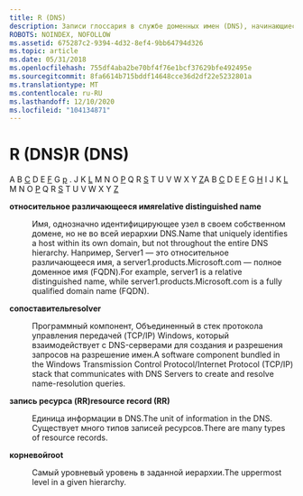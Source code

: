 ```yaml
---
title: R (DNS)
description: Записи глоссария в службе доменных имен (DNS), начинающиеся с R.
ROBOTS: NOINDEX, NOFOLLOW
ms.assetid: 675287c2-9394-4d32-8ef4-9bb64794d326
ms.topic: article
ms.date: 05/31/2018
ms.openlocfilehash: 755df4aba2be70bf4f76e1bcf37629bfe492495e
ms.sourcegitcommit: 8fa6614b715bddf14648cce36d2df22e5232801a
ms.translationtype: MT
ms.contentlocale: ru-RU
ms.lasthandoff: 12/10/2020
ms.locfileid: "104134871"
---
```

# <a name="r-dns"></a><span data-ttu-id="1b8c2-103">R (DNS)</span><span class="sxs-lookup"><span data-stu-id="1b8c2-103">R (DNS)</span></span>

<span data-ttu-id="1b8c2-104">A B [C](c-gly.md) D E [F](f-gly.md) G [р](h-gly.md) . J K [L](l-gly.md) M N O [P](p-gly.md) Q R [S](s-gly.md) T U V W X Y [Z](z-gly.md)</span><span class="sxs-lookup"><span data-stu-id="1b8c2-104">A B [C](c-gly.md) D E [F](f-gly.md) G [H](h-gly.md) I J K [L](l-gly.md) M N O [P](p-gly.md) Q R [S](s-gly.md) T U V W X Y [Z](z-gly.md)</span></span>

<dl> <dt>

<span data-ttu-id="1b8c2-105"><span id="_dns_relative_distinguished_name_gly"></span><span id="_DNS_RELATIVE_DISTINGUISHED_NAME_GLY"></span>**относительное различающееся имя**</span><span class="sxs-lookup"><span data-stu-id="1b8c2-105"><span id="_dns_relative_distinguished_name_gly"></span><span id="_DNS_RELATIVE_DISTINGUISHED_NAME_GLY"></span>**relative distinguished name**</span></span>
</dt> <dd>

<span data-ttu-id="1b8c2-106">Имя, однозначно идентифицирующее узел в своем собственном домене, но не во всей иерархии DNS.</span><span class="sxs-lookup"><span data-stu-id="1b8c2-106">Name that uniquely identifies a host within its own domain, but not throughout the entire DNS hierarchy.</span></span> <span data-ttu-id="1b8c2-107">Например, Server1 — это относительное различающееся имя, а server1.products.Microsoft.com — полное доменное имя (FQDN).</span><span class="sxs-lookup"><span data-stu-id="1b8c2-107">For example, server1 is a relative distinguished name, while server1.products.Microsoft.com is a fully qualified domain name (FQDN).</span></span>

</dd> <dt>

<span data-ttu-id="1b8c2-108"><span id="_dns_resolver_gly"></span><span id="_DNS_RESOLVER_GLY"></span>**сопоставитель**</span><span class="sxs-lookup"><span data-stu-id="1b8c2-108"><span id="_dns_resolver_gly"></span><span id="_DNS_RESOLVER_GLY"></span>**resolver**</span></span>
</dt> <dd>

<span data-ttu-id="1b8c2-109">Программный компонент, Объединенный в стек протокола управления передачей (TCP/IP) Windows, который взаимодействует с DNS-серверами для создания и разрешения запросов на разрешение имен.</span><span class="sxs-lookup"><span data-stu-id="1b8c2-109">A software component bundled in the Windows Transmission Control Protocol/Internet Protocol (TCP/IP) stack that communicates with DNS Servers to create and resolve name-resolution queries.</span></span>

</dd> <dt>

<span data-ttu-id="1b8c2-110"><span id="_dns_resource_record_rr__gly"></span><span id="_DNS_RESOURCE_RECORD_RR__GLY"></span>**запись ресурса (RR)**</span><span class="sxs-lookup"><span data-stu-id="1b8c2-110"><span id="_dns_resource_record_rr__gly"></span><span id="_DNS_RESOURCE_RECORD_RR__GLY"></span>**resource record (RR)**</span></span>
</dt> <dd>

<span data-ttu-id="1b8c2-111">Единица информации в DNS.</span><span class="sxs-lookup"><span data-stu-id="1b8c2-111">The unit of information in the DNS.</span></span> <span data-ttu-id="1b8c2-112">Существует много типов записей ресурсов.</span><span class="sxs-lookup"><span data-stu-id="1b8c2-112">There are many types of resource records.</span></span>

</dd> <dt>

<span data-ttu-id="1b8c2-113"><span id="_dns_root_gly"></span><span id="_DNS_ROOT_GLY"></span>**корневой**</span><span class="sxs-lookup"><span data-stu-id="1b8c2-113"><span id="_dns_root_gly"></span><span id="_DNS_ROOT_GLY"></span>**root**</span></span>
</dt> <dd>

<span data-ttu-id="1b8c2-114">Самый уровневый уровень в заданной иерархии.</span><span class="sxs-lookup"><span data-stu-id="1b8c2-114">The uppermost level in a given hierarchy.</span></span>

</dd> </dl>

 

 




